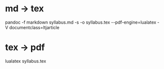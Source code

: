 # md -> tex

pandoc -f markdown syllabus.md -s -o syllabus.tex --pdf-engine=lualatex -V documentclass=ltjarticle

# tex -> pdf

lualatex syllabus.tex